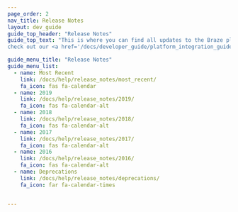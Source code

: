 ```yaml
---
page_order: 2
nav_title: Release Notes
layout: dev_guide
guide_top_header: "Release Notes"
guide_top_text: "This is where you can find all updates to the Braze platform. You can also
check out our <a href='/docs/developer_guide/platform_integration_guides/sdk_changelogs/'>SDK Changelogs here</a>."

guide_menu_title: "Release Notes"
guide_menu_list:
  - name: Most Recent
    link: /docs/help/release_notes/most_recent/
    fa_icon: fas fa-calendar
  - name: 2019
    link: /docs/help/release_notes/2019/
    fa_icon: fas fa-calendar-alt
  - name: 2018
    link: /docs/help/release_notes/2018/
    fa_icon: fas fa-calendar-alt
  - name: 2017
    link: /docs/help/release_notes/2017/
    fa_icon: fas fa-calendar-alt
  - name: 2016
    link: /docs/help/release_notes/2016/
    fa_icon: fas fa-calendar-alt
  - name: Deprecations
    link: /docs/help/release_notes/deprecations/
    fa_icon: far fa-calendar-times


---
```

